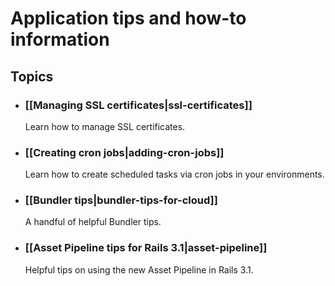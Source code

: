 # Application tips and how-to information


## Topics
  
* ### [[Managing SSL certificates|ssl-certificates]]
  Learn how to manage SSL certificates.
  
* ### [[Creating cron jobs|adding-cron-jobs]]
  Learn how to create scheduled tasks via cron jobs in your environments.
  
* ### [[Bundler tips|bundler-tips-for-cloud]]
  A handful of helpful Bundler tips.
  
* ### [[Asset Pipeline tips for Rails 3.1|asset-pipeline]]
  Helpful tips on using the new Asset Pipeline in Rails 3.1.
